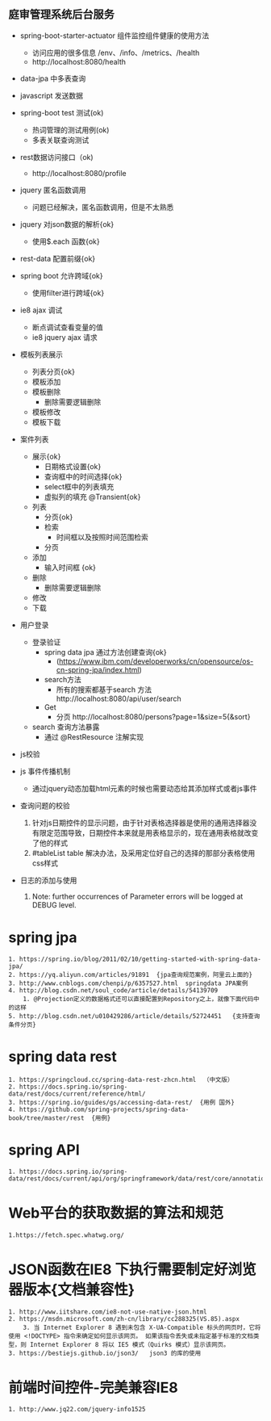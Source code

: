 ## 庭审管理系统后台服务
*  spring-boot-starter-actuator 组件监控组件健康的使用方法
    * 访问应用的很多信息 /env、/info、/metrics、/health 
    * http://localhost:8080/health 
*   data-jpa 中多表查询
*   javascript 发送数据
*   spring-boot test 测试(ok)
    * 热词管理的测试用例(ok)
    * 多表关联查询测试
* rest数据访问接口（ok)
    * http://localhost:8080/profile
* jquery 匿名函数调用
    * 问题已经解决，匿名函数调用，但是不太熟悉 
* jquery 对json数据的解析{ok}
    * 使用$.each 函数{ok}
* rest-data 配置前缀{ok}
* spring boot 允许跨域{ok}
    * 使用filter进行跨域{ok}
* ie8 ajax 调试
    * 断点调试查看变量的值
    * ie8 jquery ajax 请求
* 模板列表展示
    * 列表分页{ok}
    * 模板添加
    * 模板删除
        * 删除需要逻辑删除
    * 模板修改
    * 模板下载
* 案件列表
    * 展示{ok}
        * 日期格式设置{ok}
        * 查询框中的时间选择{ok}
        * select框中的列表填充
        * 虚拟列的填充 @Transient{ok}
    * 列表
        * 分页{ok}
        * 检索
            * 时间框以及按照时间范围检索
        * 分页
    * 添加
        * 输入时间框 {ok}
    * 删除
        * 删除需要逻辑删除
    * 修改
    * 下载
* 用户登录
    *  登录验证
        * spring data jpa 通过方法创建查询{ok}
           * (https://www.ibm.com/developerworks/cn/opensource/os-cn-spring-jpa/index.html)
        * search方法
            * 所有的搜索都基于search 方法 http://localhost:8080/api/user/search
        * Get
            * 分页 http://localhost:8080/persons?page=1&size=5{&sort}
    * search 查询方法暴露
        * 通过 @RestResource 注解实现
* js校验
* js 事件传播机制
    * 通过jquery动态加载html元素的时候也需要动态给其添加样式或者js事件

* 查询问题的校验
    1. 针对js日期控件的显示问题，由于针对表格选择器是使用的通用选择器没有限定范围导致，日期控件本来就是用表格显示的，现在通用表格就改变了他的样式
    2. #tableList table  解决办法，及采用定位好自己的选择的那部分表格使用css样式
* 日志的添加与使用
    1.  Note: further occurrences of Parameter errors will be logged at DEBUG level.
  
  
# spring jpa 
    1. https://spring.io/blog/2011/02/10/getting-started-with-spring-data-jpa/
    2. https://yq.aliyun.com/articles/91891  {jpa查询规范案例，阿里云上面的}
    3. http://www.cnblogs.com/chenpi/p/6357527.html  springdata JPA案例
    4. http://blog.csdn.net/soul_code/article/details/54139709 
        1. @Projection定义的数据格式还可以直接配置到Repository之上，就像下面代码中的这样
    5. http://blog.csdn.net/u010429286/article/details/52724451   {支持查询条件分页}
# spring data rest 
    1. https://springcloud.cc/spring-data-rest-zhcn.html  （中文版）
    2. https://docs.spring.io/spring-data/rest/docs/current/reference/html/
    3. https://spring.io/guides/gs/accessing-data-rest/  {用例 国外}
    4. https://github.com/spring-projects/spring-data-book/tree/master/rest  {用例}
    
# spring API
    1. https://docs.spring.io/spring-data/rest/docs/current/api/org/springframework/data/rest/core/annotation/RestResource.html
#  Web平台的获取数据的算法和规范
    1.https://fetch.spec.whatwg.org/
# JSON函数在IE8 下执行需要制定好浏览器版本{文档兼容性}
    1. http://www.iitshare.com/ie8-not-use-native-json.html   
    2. https://msdn.microsoft.com/zh-cn/library/cc288325(VS.85).aspx 
        3. 当 Internet Explorer 8 遇到未包含 X-UA-Compatible 标头的网页时，它将使用 <!DOCTYPE> 指令来确定如何显示该网页。 如果该指令丢失或未指定基于标准的文档类型，则 Internet Explorer 8 将以 IE5 模式（Quirks 模式）显示该网页。
    3. https://bestiejs.github.io/json3/   json3 的库的使用
# 前端时间控件-完美兼容IE8
    1. http://www.jq22.com/jquery-info1525   